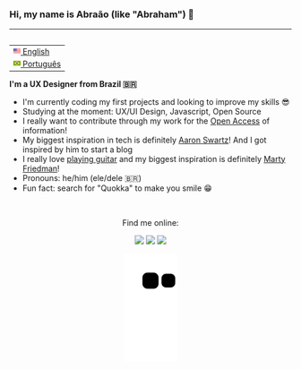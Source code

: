 ### Hi, my name is Abraão (like "Abraham") 👋
---
<table align="right">
 <tr><td><a href="README.md"><img src="images/us-flag.png" height="13"> English</a></td></tr>
 <tr><td><a href="#"><img src="images/br-flag.png" height="13"> Português</a></td></tr>
</table>

**I'm a UX Designer from Brazil 🇧🇷**

- I'm currently coding my first projects and looking to improve my skills 😎
- Studying at the moment: UX/UI Design, Javascript, Open Source
- I really want to contribute through my work for the [Open Access](https://archive.org/details/GuerillaOpenAccessManifesto) of information!
- My biggest inspiration in tech is definitely [Aaron Swartz](http://www.aaronsw.com/weblog/rawnerve)! And I got inspired by him to start a blog
- I really love [playing guitar](https://www.instagram.com/braonis.guitarra) and my biggest inspiration is definitely [Marty Friedman](https://youtu.be/3HfQWx2_Dxc)!
- Pronouns: he/him (ele/dele 🇧🇷)
- Fun fact: search for "Quokka" to make you smile 😁

</br>

<!-- socials -->
  <div align="center">
  <p>Find me online:<p/>
    <a href="https://www.linkedin.com/in/abraao-silva-p" target="_blank"><img src="https://img.shields.io/badge/-LinkedIn-%230077B5?style=for-the-badge&logo=linkedin&logoColor=white" target="_blank"></a> 
    <a href="https://t.me/abraao_s" target="_blank"><img src="https://img.shields.io/badge/Telegram-2CA5E0?style=for-the-badge&logo=telegram&logoColor=white"  target="_blank"></a>
  <a href = "mailto:abraaojr1996@gmail.com"><img src="https://img.shields.io/badge/Gmail-D14836?style=for-the-badge&logo=gmail&logoColor=white" target="_blank"></a>
  
![Snake animation](https://github.com/abraao-s/abraao-s/blob/output/github-contribution-grid-snake.svg)
  </div>

##

<!-- status cards -->
<!-- <div align="center">
  <a href="https://github.com/abraao-s">
  
  <img height="180em" src="https://github-readme-stats.vercel.app/api?username=abraao-s&show_icons=true&theme=dracula&include_all_commits=true&count_private=true"/>
 
  <img height="180em" src="https://github-readme-stats.vercel.app/api/top-langs/?username=abraao-s&layout=compact&langs_count=7&theme=dracula"/>
</div> -->
